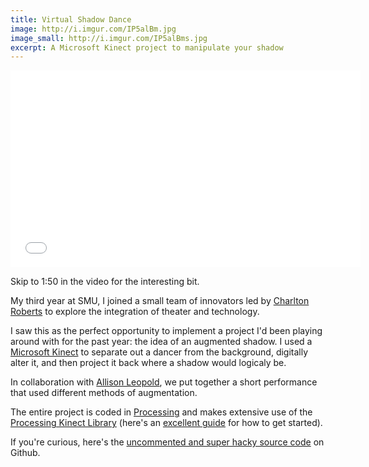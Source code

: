 ```yaml
---
title: Virtual Shadow Dance
image: http://i.imgur.com/IP5alBm.jpg
image_small: http://i.imgur.com/IP5alBms.jpg
excerpt: A Microsoft Kinect project to manipulate your shadow
---
```


<iframe width="560" height="315" src="//www.youtube.com/embed/WV0vvCz4uFM" frameborder="0" allowfullscreen></iframe>

Skip to 1:50 in the video for the interesting bit.

My third year at SMU, I joined a small team of innovators led by [Charlton Roberts](http://www.linkedin.com/in/charltonroberts) to explore the integration of theater and technology.

I saw this as the perfect opportunity to implement a project I'd been playing around with for the past year: the idea of an augmented shadow. I used a [Microsoft Kinect](http://en.wikipedia.org/wiki/Kinect) to separate out a dancer from the background, digitally alter it, and then project it back where a shadow would logicaly be.

In collaboration with [Allison Leopold](http://www.facebook.com/allison.leopold.3), we put together a short performance that used different methods of augmentation.

The entire project is coded in [Processing](http://processing.org/) and makes extensive use of the [Processing Kinect Library](https://github.com/shiffman/libfreenect/tree/master/wrappers/java/processing) (here's an [excellent guide](http://www.shiffman.net/p5/kinect/) for how to get started).

If you're curious, here's the [uncommented and super hacky source code](https://github.com/christiangenco/Kinect-Shadow-Dance) on Github.
